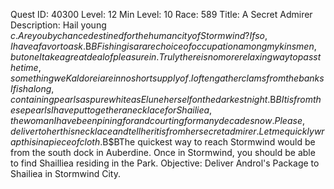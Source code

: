 Quest ID: 40300
Level: 12
Min Level: 10
Race: 589
Title: A Secret Admirer
Description: Hail young $c. Are you by chance destined for the human city of Stormwind? If so, I have a favor to ask.$B$BFishing is a rare choice of occupation among my kinsmen, but one I take a great deal of pleasure in. Truly there is no more relaxing way to pass the time, something we Kaldorei are in no short supply of. I often gather clams from the banks I fish along, containing pearls as pure white as Elune herself on the darkest night.$B$BIt is from these pearls I have put together a necklace for Shailiea, the woman I have been pining for and courting for many decades now. Please, deliver to her this necklace and tell her it is from her secret admirer. Let me quickly wrap this in a piece of cloth.$B$BThe quickest way to reach Stormwind would be from the south dock in Auberdine. Once in Stormwind, you should be able to find Shailliea residing in the Park.
Objective: Deliver Androl's Package to Shailiea in Stormwind City.
